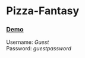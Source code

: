 # Pizza-Fantasy

### [Demo](https://letushev.github.io/Pizza-Fantasy)
Username: *Guest* <br />
Password: *guestpassword*
